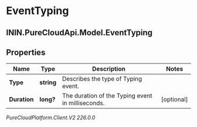 # EventTyping

## ININ.PureCloudApi.Model.EventTyping

## Properties

|Name | Type | Description | Notes|
|------------ | ------------- | ------------- | -------------|
| **Type** | **string** | Describes the type of Typing event. | |
| **Duration** | **long?** | The duration of the Typing event in milliseconds. | [optional] |



_PureCloudPlatform.Client.V2 226.0.0_
